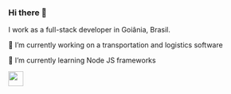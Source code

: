 ### Hi there 👋

I work as a full-stack developer in Goiânia, Brasil.

🔭 I’m currently working on a transportation and logistics software

🌱 I’m currently learning Node JS frameworks

<a href="https://www.linkedin.com/in/bryan-larry-27a770101/">
  <img src="https://icon-icons.com/icons2/2530/PNG/128/linkedin_button_icon_151847.png" style="max-width:100%;" height="30">
</a>
